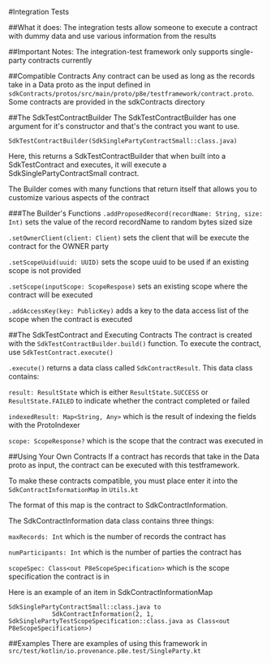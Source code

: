#Integration Tests

##What it does:
The integration tests allow someone to execute a contract with dummy data
and use various information from the results

##Important Notes:
The integration-test framework only supports single-party contracts currently

##Compatible Contracts
Any contract can be used as long as the records take in a Data proto as the input defined in `sdkContracts/protos/src/main/proto/p8e/testframework/contract.proto`.
Some contracts are provided in the sdkContracts directory

##The SdkTestContractBuilder
The SdkTestContractBuilder has one argument for it's constructor and that's the contract you want to use.
```aidl
SdkTestContractBuilder(SdkSinglePartyContractSmall::class.java)
```
Here, this returns a SdkTestContractBuilder that when built into a SdkTestContract and executes, it will execute a SdkSinglePartyContractSmall contract.

The Builder comes with many functions that return itself that allows you to customize various aspects of the contract

###The Builder's Functions
`.addProposedRecord(recordName: String, size: Int)` sets the value of the record recordName to random bytes sized size

`.setOwnerClient(client: Client)` sets the client that will be execute the contract for the OWNER party

`.setScopeUuid(uuid: UUID)` sets the scope uuid to be used if an existing scope is not provided

`.setScope(inputScope: ScopeRespose)` sets an existing scope where the contract will be executed

`.addAccessKey(key: PublicKey)` adds a key to the data access list of the scope when the contract is executed

##The SdkTestContract and Executing Contracts
The contract is created with the `SdkTestContractBuilder.build()` function.  To execute the contract, use `SdkTestContract.execute()`

`.execute()` returns a data class called `SdkContractResult`. 
This data class contains:

`result: ResultState` which is either `ResultState.SUCCESS` or `ResultState.FAILED` to indicate whether the contract completed or failed

`indexedResult: Map<String, Any>` which is the result of indexing the fields with the ProtoIndexer

`scope: ScopeResponse?` which is the scope that the contract was executed in

##Using Your Own Contracts
If a contract has records that take in the Data proto as input, the contract can be executed with this testframework.

To make these contracts compatible, you must place enter it into the `SdkContractInformationMap` in `Utils.kt`

The format of this map is the contract to SdkContractInformation.

The SdkContractInformation data class contains three things:

`maxRecords: Int` which is the number of records the contract has

`numParticipants: Int` which is the number of parties the contract has

`scopeSpec: Class<out P8eScopeSpecification>` which is the scope specification the contract is in

Here is an example of an item in SdkContractInformationMap
```aidl
SdkSinglePartyContractSmall::class.java to
            SdkContractInformation(2, 1, SdkSinglePartyTestScopeSpecification::class.java as Class<out P8eScopeSpecification>)
```

##Examples
There are examples of using this framework in `src/test/kotlin/io.provenance.p8e.test/SingleParty.kt`
